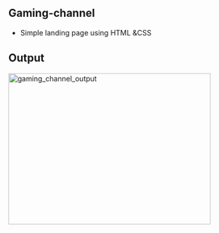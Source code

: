 ## Gaming-channel

- Simple landing page using HTML &CSS


## Output


<img src="https://github.com/user-attachments/assets/c3f0def0-f271-4f0a-9f27-fe1a8e3f6af4" alt="gaming_channel_output" width="400" height="300" />



